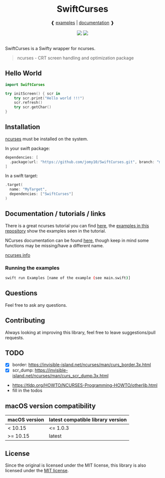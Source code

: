 <div align="center">
  <h1>SwiftCurses</h1>
  ❰
  <a href="/Sources/Examples">examples</a>
  |
  <a href="https://swiftpackageindex.com/Jomy10/SwiftCurses/master/documentation/swiftcurses">documentation</a>
  ❱
</div><br/>
<div align="center">
  <a href="https://swiftpackageindex.com/Jomy10/SwiftCurses"><img src="https://img.shields.io/endpoint?url=https%3A%2F%2Fswiftpackageindex.com%2Fapi%2Fpackages%2FJomy10%2FSwiftCurses%2Fbadge%3Ftype%3Dplatforms"></img></a>
  <a href="https://swiftpackageindex.com/Jomy10/SwiftCurses"><img src="https://img.shields.io/endpoint?url=https%3A%2F%2Fswiftpackageindex.com%2Fapi%2Fpackages%2FJomy10%2FSwiftCurses%2Fbadge%3Ftype%3Dswift-versions"></img></a>
</div><br/>

SwiftCurses is a Swifty wrapper for ncurses.

> ncurses - CRT screen handling and optimization package

## Hello World

```swift
import SwiftCurses

try initScreen() { scr in
    try scr.print("Hello world !!!")
    scr.refresh()
    try scr.getChar()
}
```

## Installation

[ncurses](https://invisible-island.net/ncurses#packages) must be installed on the system.

In your swift package:

```swift
dependencies: [
  .package(url: "https://github.com/jomy10/SwiftCurses.git", branch: "master")
]
```

In a swift target:

```swift
.target(
  name: "MyTarget",
  dependencies: ["SwiftCurses"]
)
```

## Documentation / tutorials / links

There is a great ncurses tutorial you can find [here](https://tldp.org/HOWTO/NCURSES-Programming-HOWTO/),
the [examples in this repository](/Sources/Examples) show the examples seen in the tutorial.

NCurses documentation can be found [here](https://invisible-island.net/ncurses/man/ncurses.3x.html),
though keep in mind some functions may be missing/have a different name.

[ncurses info](https://invisible-island.net/ncurses/)

### Running the examples

```sh
swift run Examples [name of the example (see main.swift)]
```

## Questions

Feel free to ask any questions.

## Contributing

Always looking at improving this library, feel free to leave suggestions/pull requests.

## TODO

- [x] border: https://invisible-island.net/ncurses/man/curs_border.3x.html
- [x] scr_dump: https://invisible-island.net/ncurses/man/curs_scr_dump.3x.html
- https://tldp.org/HOWTO/NCURSES-Programming-HOWTO/otherlib.html
- fill in the todos


## macOS version compatibility

| macOS version | latest compatible library version |
|---------------|-----------------------------------|
| < 10.15       | <= 1.0.3                          |
| >= 10.15      | latest                            |

## License

Since the original is licensed under the MIT license, this library is also
licensed under the [MIT license](LICENSE).
